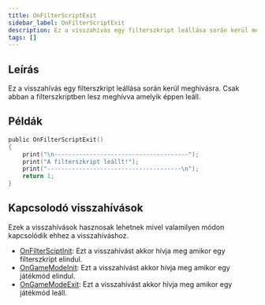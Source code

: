 ```yaml
---
title: OnFilterScriptExit
sidebar_label: OnFilterScriptExit
description: Ez a visszahívás egy filterszkript leállása során kerül meghívásra.
tags: []
---
```


## Leírás

Ez a visszahívás egy filterszkript leállása során kerül meghívásra. Csak abban a filterszkriptben lesz meghívva amelyik éppen leáll.

## Példák

```c
public OnFilterScriptExit()
{
    print("\n--------------------------------------");
    print("A filterszkript leállt!");
    print("--------------------------------------\n");
    return 1;
}
```

## Kapcsolodó visszahívások

Ezek a visszahívások hasznosak lehetnek mivel valamilyen módon kapcsolódik ehhez a visszahíváshoz.

- [OnFilterSciptInit](OnFilterScriptInit): Ezt a visszahívást akkor hívja meg amikor egy filterszkript elindul.
- [OnGameModeInit](OnGameModeInit): Ezt a visszahívást akkor hívja meg amikor egy játékmód elindul.
- [OnGameModeExit](OnGameModeExit): Ezt a visszahívást akkor hívja meg amikor egy játékmód leáll.
